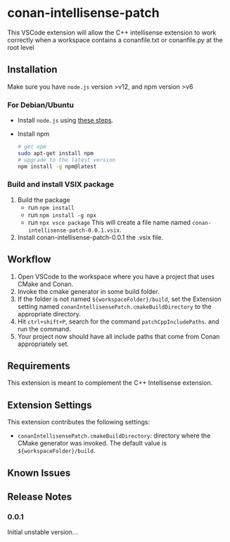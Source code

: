# conan-intellisense-patch

This VSCode extension will allow the C++ intellisense extension to work correctly when a workspace contains a conanfile.txt or conanfile.py at the root level

## Installation 

Make sure you have `node.js` version >v12, and npm version >v6

### For Debian/Ubuntu
- Install `node.js` using [these steps](https://github.com/nodesource/distributions/blob/master/README.md#debinstall).
- Install npm

    ```sh
    # get npm
    sudo apt-get install npm 
    # upgrade to the latest version
    npm install -g npm@latest
    ```

### Build and install VSIX package

1. Build the package
    - run `npm install`
    - run `npm install -g npx`
    - run `npx vsce package`
    This will create a file name named `conan-intellisense-patch-0.0.1.vsix`.
1. Install conan-intellisense-patch-0.0.1 the .vsix file.

## Workflow

1. Open VSCode to the workspace where you have a project that uses CMake and Conan.
1. Invoke the cmake generator in some build folder.
1. If the folder is not named `${workspaceFolder}/build`, set the Extension setting named `conanIntellisensePatch.cmakeBuildDirectory` to the appropriate directory.
1. Hit `ctrl+shift+P`, search for the command `patchCppIncludePaths`. and run the command.
1. Your project now should have all include paths that come from Conan appropriately set.

## Requirements

This extension is meant to complement the C++ Intellisense extension.

## Extension Settings

This extension contributes the following settings:

* `conanIntellisensePatch.cmakeBuildDirectory`: directory where the CMake generator was invoked. The default value is `${workspaceFolder}/build`.

## Known Issues

## Release Notes

### 0.0.1

Initial unstable version...

